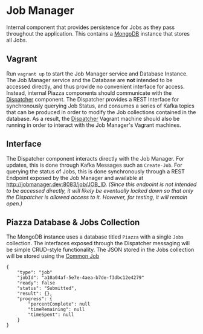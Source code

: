 # Job Manager

Internal component that provides persistence for Jobs as they pass throughout the application. This contains a [MongoDB](https://www.mongodb.org/) instance that stores all Jobs.

## Vagrant

Run ``vagrant up`` to start the Job Manager service and Database Instance. The Job Manager service and the Database are **not** intended to be accessed directly, and thus provide no convenient interface for access. Instead, internal Piazza components should communicate with the [Dispatcher](https://github.com/venicegeo/pz-dispatcher) component. The Dispatcher provides a REST Interface for synchronously querying Job Status, and consumes a series of Kafka topics that can be produced in order to modify the Job collections contained in the database. As a result, the [Dispatcher](https://github.com/venicegeo/pz-dispatcher) Vagrant machine should also be running in order to interact with the Job Manager's Vagrant machines.

## Interface

The Dispatcher component interacts directly with the Job Manager. For updates, this is done through Kafka Messages such as ``Create-Job``. For querying the status of Jobs, this is done synchronously through a REST Endpoint exposed by the Job Manager and available at http://jobmanager.dev:8083/job/JOB_ID. *(Since this endpoint is not intended to be accessed directly, it will likely be eventually locked down so that only the Dispatcher is allowed access to it. However, for testing, it will remain open.)*

## Piazza Database & Jobs Collection

The MongoDB instance uses a database titled ``Piazza`` with a single ``Jobs`` collection. The interfaces exposed through the Dispatcher messaging will be simple CRUD-style functionality. The JSON stored in the Jobs collection will be stored using the [Common Job](https://github.com/venicegeo/pz-jobcommon)

```
{
	"type": "job"
	"jobId": "a10a04af-5e7e-4aea-b7de-f3dbc12e4279"
	"ready": false
	"status": "Submitted",
	"result": {},
	"progress": {
		"percentComplete": null
		"timeRemaining": null
		"timeSpent": null
	}
}
```
